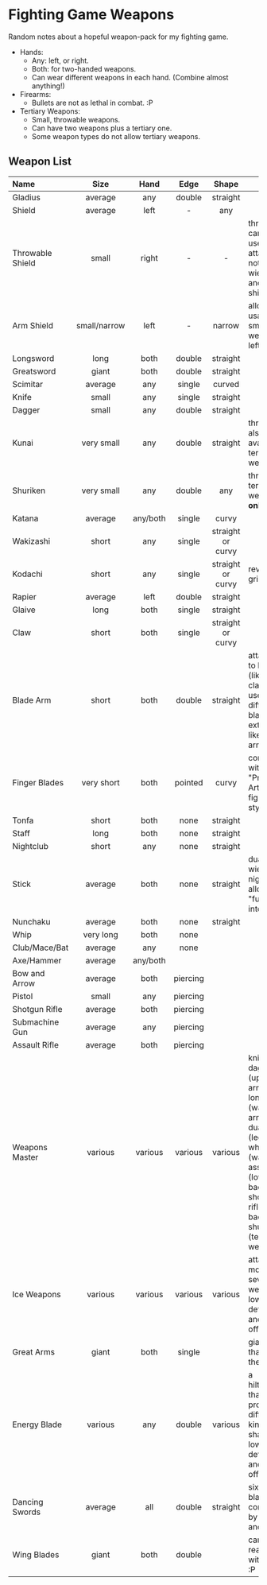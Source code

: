 # Fighting Game Weapons

Random notes about a hopeful weapon-pack for my fighting game.

* Hands:
  * Any: left, or right.
  * Both: for two-handed weapons.
  * Can wear different weapons in each hand. (Combine almost anything!)
* Firearms:
  * Bullets are not as lethal in combat. :P
* Tertiary Weapons:
  * Small, throwable weapons.
  * Can have two weapons plus a tertiary one.
  * Some weapon types do not allow tertiary weapons.

## Weapon List

|Name|Size|Hand|Edge|Shape|Extra|
|:---|:---:|:---:|:---:|:---:|---|
|Gladius|average|any|double|straight|
|Shield|average|left|-|any|
|Throwable Shield|small|right|-|-|throwable; can be used to attack; can not "dual wield" with another shield|
|Arm Shield|small/narrow|left|-|narrow|allow usage of small weapon in left hand|
|Longsword|long|both|double|straight|
|Greatsword|giant|both|double|straight|
|Scimitar|average|any|single|curved|
|Knife|small|any|single|straight|
|Dagger|small|any|double|straight|
|Kunai|very small|any|double|straight|throwable; also available as tertiary weapon|
|Shuriken|very small|any|double|any|throwable; tertiary weapon __only__|
|Katana|average|any/both|single|curvy|
|Wakizashi|short|any|single|straight or curvy|
|Kodachi|short|any|single|straight or curvy|reverse grip only?|
|Rapier|average|left|double|straight|
|Glaive|long|both|single|straight|
|Claw|short|both|single|straight or curvy|
|Blade Arm|short|both|double|straight|attachable to hand (like a claw, but is used differently); blade extends like a third arm|
|Finger Blades|very short|both|pointed|curvy|compatible with "Primal Arts" fighting style|
|Tonfa|short|both|none|straight|
|Staff|long|both|none|straight|
|Nightclub|short|any|none|straight|
|Stick|average|both|none|straight|dual-wielding nightclubs allows "fusion" into a stick|
|Nunchaku|average|both|none|straight|
|Whip|very long|both|none|
|Club/Mace/Bat|average|any|none|
|Axe/Hammer|average|any/both|
|Bow and Arrow|average|both|piercing|
|Pistol|small|any|piercing|
|Shotgun Rifle|average|both|piercing|
|Submachine Gun|average|any|piercing|
|Assault Rifle|average|both|piercing|
|Weapons Master|various|various|various|various|knife and dagger (upper arms); longsword (waist); arm shield; dual pistols (legs); whip (waist); assault rifle (lower back); shotgun rifle (upper back); shuriken (tertiary weapon)|
|Ice Weapons|various|various|various|various|attacks morph into several weapons; low defense and offense|
|Great Arms|giant|both|single||giant arms that reach the ground|
|Energy Blade|various|any|double|various|a hilt/bayard that projects different kinds of shapes; low defense and offense|
|Dancing Swords|average|all|double|straight|six floating blades, controllable by punches and kicks|
|Wing Blades|giant|both|double||can not really fly with them :P|

